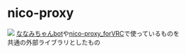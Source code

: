 # nico-proxy
[![](https://jitpack.io/v/7mi-site/nico-proxy.svg)](https://jitpack.io/#7mi-site/nico-proxy)
[ななみちゃんbot](https://github.com/7mi-site/nanamin-bot)や[nico-proxy_forVRC](https://github.com/nicovrc-net/nico-proxy_forVRC)で使っているものを<br>
共通の外部ライブラリとしたもの